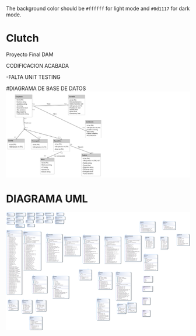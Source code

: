 The background color should be `#ffffff` for light mode and `#0d1117` for dark mode.

# Clutch
Proyecto Final DAM

CODIFICACION ACABADA
 
-FALTA UNIT TESTING



#DIAGRAMA DE BASE DE DATOS
![DIAGRAMA DE BASE DE DATOS](diagrama_de_clases.png)


# DIAGRAMA UML
![Diagrama UML](UML.png)
   